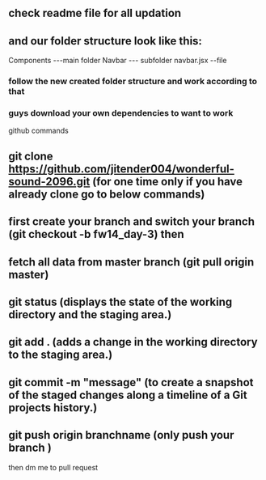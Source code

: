 ## check readme file for all updation

## and our folder structure look like this:

Components ---main folder
Navbar --- subfolder
navbar.jsx --file

### follow the new created folder structure and work according to that

### guys download your own dependencies to want to work

github commands

## git clone https://github.com/jitender004/wonderful-sound-2096.git         (for one time only if you have already clone go to below commands)
     
## first create your branch and switch your branch (git checkout -b fw14_day-3)  then 

##  fetch all data from master branch    (git pull origin master)

## git status (displays the state of the working directory and the staging area.)

## git add . (adds a change in the working directory to the staging area.)

## git commit -m "message" (to create a snapshot of the staged changes along a timeline of a Git projects history.)

## git push origin branchname (only push your branch )

then dm me to pull request

